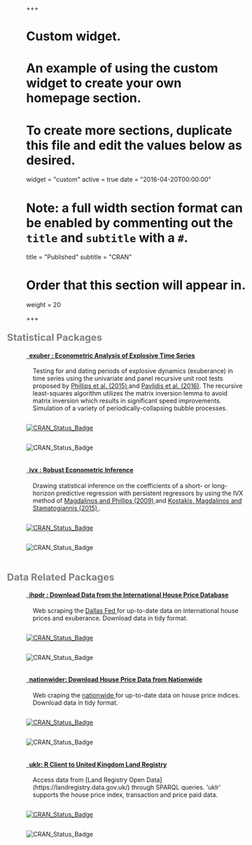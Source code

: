 +++
# Custom widget.
# An example of using the custom widget to create your own homepage section.
# To create more sections, duplicate this file and edit the values below as desired.
widget = "custom"
active = true
date = "2016-04-20T00:00:00"

# Note: a full width section format can be enabled by commenting out the `title` and `subtitle` with a `#`.
title = "Published"
subtitle = "CRAN"

# Order that this section will appear in.
weight = 20

+++


<!-- Statistical Packages -->

<p style = "font-size:22px;font-weight: bold;margin-left:-2em; margin-bottom: 1rem;color:grey;"> 
  <i class="fas fa-angle-double-right"></i>
  Statistical Packages
</p>

<!-- exuber -->

<h4>
  <i class="fas fa-cube"></i>
  <a href = "https://kvasilopoulos.github.io/exuber/" target="_blank">
    &nbsp; exuber : Econometric Analysis of Explosive Time Series 
  </a>
</h4>

<div style = "padding-left:15px;">
  <p style = "font-size:14px;">
    Testing for and dating periods of explosive dynamics (exuberance) in time series 
    using the univariate and panel recursive unit root tests proposed by 
    <a href = "https://doi.org/10.1111/iere.12132" target= "_blank"> Phillips et al. (2015) </a>and  <a href = " https://doi.org/10.1007/s11146-015-9531-2" target="_blank"> Pavlidis et al. (2016)</a>. The recursive least-squares algorithm utilizes the matrix inversion lemma to avoid matrix inversion which results in significant speed improvements. Simulation of a variety of periodically-collapsing bubble processes.
  </p>
</div>

<div class="row">
  <div class="column">
    <p>
      <a href="https://cran.r-project.org/package=exuber" target="_blank">
        <img src="https://www.r-pkg.org/badges/version/exuber" alt="CRAN_Status_Badge" />
      </a>
    </p>
  </div>
  
  <div class="column">
    <p>
      <img src="https://cranlogs.r-pkg.org/badges/grand-total/exuber" alt="CRAN_Status_Badge" />
    </p>
  </div>
  
</div>

<!-- ivx -->

<h4> 
  <i class="fas fa-cube"></i> 
  <a href = "https://kvasilopoulos.github.io/ivx/" target="_blank">
    &nbsp; ivx : Robust Econometric Inference 
  </a>
</h4>

<div style = "padding-left:15px;">
  <p style = "font-size:14px;">
    Drawing statistical inference on the coefficients of a short- or long-horizon 
    predictive regression with persistent regressors by using the IVX method of 
    <a href="https://doi.org/10.1017/S0266466608090154" target="_blank"> Magdalinos and Phillips (2009) </a> and <a href="https://doi.org/10.1093/rfs/hhu139" target="_blank"> Kostakis, Magdalinos and Stamatogiannis (2015) </a>.
  </p>
</div>

<div class="row">
  <div class="column">
    <p>
      <a href="https://cran.r-project.org/package=ivx" target="_blank">
      <img src="https://www.r-pkg.org/badges/version/ivx" alt="CRAN_Status_Badge" /></a></p>
  </div>
  <div class="column">
    <p>
      <img src="https://cranlogs.r-pkg.org/badges/grand-total/ivx" alt="CRAN_Status_Badge" />
    </p>
  </div>
</div>


<!-- Data Related Packages -->

<p style = "font-size:22px;font-weight: bold;margin-left:-2em; margin-top:2rem; margin-bottom: 1rem;color:grey;"> 
  <i class="fas fa-angle-double-right"></i>
  Data Related Packages
</p>

<!-- ihpdr -->

<h4> 
  <i class="fas fa-cube"></i> 
  <a  href = "https://github.com/kvasilopoulos/ihpdr" target="_blank"> &nbsp; ihpdr : Download Data from the International House Price Database </a>  
</h4>

<div style = "padding-left:15px;">
  <p style = "font-size:14px;">
    Web scraping the <a href = "https://www.dallasfed.org" target="_blank">Dallas Fed </a> for up-to-date data on international house prices and exuberance. Download data in tidy format.
  </p>
</div>

<div class="row">
  <div class="column">
    <p>
      <a href="https://cran.r-project.org/package=ihpdr" target="_blank">
      <img src="https://www.r-pkg.org/badges/version/ihpdr" alt="CRAN_Status_Badge" /></a></p>
  </div>
  <div class="column">
    <p>
      <img src="https://cranlogs.r-pkg.org/badges/grand-total/ihpdr" alt="CRAN_Status_Badge" />
    </p>
  </div>
</div>

<!-- nationwider -->

<h4> 
  <i class="fas fa-cube"></i> 
  <a  href = "https://github.com/kvasilopoulos/nationwider" target="_blank"> &nbsp; nationwider: Download House Price Data from Nationwide </a> 
</h4>

<div style = "padding-left:15px;">
  <p style = "font-size:14px;">
    Web craping the <a href="https://www.nationwide.co.uk/" target="_blank">nationwide </a> for up-to-date data on house price indices. Download data in tidy format.
  </p>
</div>

<div class="row">
  <div class="column">
    <p>
      <a href="https://cran.r-project.org/package=nationwider" target="_blank">
      <img src="https://www.r-pkg.org/badges/version/nationwider" alt="CRAN_Status_Badge" /></a></p>
  </div>
  <div class="column">
    <p>
      <img src="https://cranlogs.r-pkg.org/badges/grand-total/nationwider" alt="CRAN_Status_Badge" />
    </p>
  </div>
</div>

<!-- uklr -->

<h4> 
  <i class="fas fa-cube"></i> 
  <a  href = "https://kvasilopoulos.github.io/uklr/" target="_blank"> &nbsp; uklr:  R Client to United Kingdom Land Registry </a> 
</h4>
<div style = "padding-left:15px;">
  <p style = "font-size:14px;">
    Access data from [Land Registry Open Data](https://landregistry.data.gov.uk/)
    through SPARQL queries. 'uklr' supports the house price index, transaction and price paid data.
  </p>
</div>

<div class="row">
  <div class="column">
    <p>
      <a href="https://cran.r-project.org/package=uklr" target="_blank">
      <img src="https://www.r-pkg.org/badges/version/uklr" alt="CRAN_Status_Badge" /></a></p>
  </div>
  <div class="column">
    <p>
      <img src="https://cranlogs.r-pkg.org/badges/grand-total/uklr" alt="CRAN_Status_Badge" />
    </p>
  </div>
</div>

